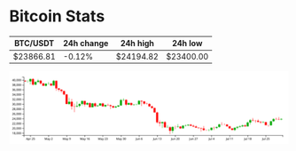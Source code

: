 # Bitcoin Stats

BTC/USDT|24h change|24h high|24h low|
|---|---|---|---|
|$23866.81|-0.12%|$24194.82|$23400.00|

<img src="./chart.svg">
